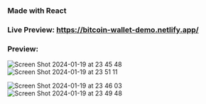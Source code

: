 ### Made with React
### Live Preview: https://bitcoin-wallet-demo.netlify.app/
### Preview:
![Screen Shot 2024-01-19 at 23 45 48](https://github.com/kiranbabu7/bitcoin-wallet/assets/33195417/41cab347-684a-4242-bb61-0cc512536aa7)
![Screen Shot 2024-01-19 at 23 51 11](https://github.com/kiranbabu7/bitcoin-wallet/assets/33195417/93d86857-c7ff-4480-928b-d0bc2e997b05)

![Screen Shot 2024-01-19 at 23 46 03](https://github.com/kiranbabu7/bitcoin-wallet/assets/33195417/cd6ba9a6-4f1a-4bc3-a669-0287557a817c)
![Screen Shot 2024-01-19 at 23 49 48](https://github.com/kiranbabu7/bitcoin-wallet/assets/33195417/1c9fd8f8-72ee-4514-abc8-e88dcc9e50ab)
